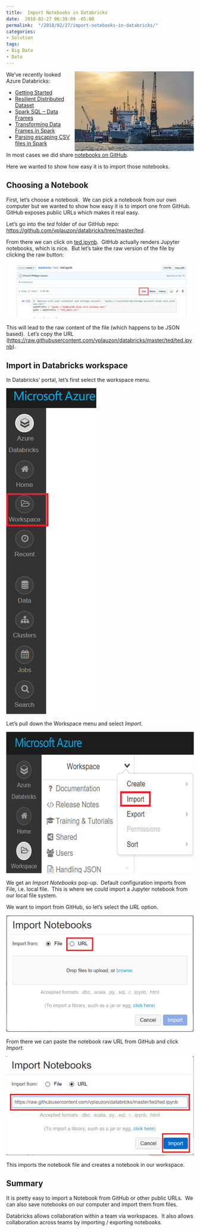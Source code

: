 ```yaml
---
title:  Import Notebooks in Databricks
date:  2018-02-27 06:30:09 -05:00
permalink:  "/2018/02/27/import-notebooks-in-databricks/"
categories:
- Solution
tags:
- Big Data
- Data
---
```

<a href="assets/2018/2/import-notebooks-in-databricks/pexels-photo-70418.jpg"><img style="border:0 currentcolor;float:right;display:inline;background-image:none;" title="pexels-photo-70418" src="assets/2018/2/import-notebooks-in-databricks/pexels-photo-70418_thumb.jpg" alt="pexels-photo-70418" width="320" height="213" align="right" border="0" /></a>

We’ve recently looked Azure Databricks:
<ul>
 	<li><a href="https://vincentlauzon.com/2017/12/18/azure-databricks-getting-started/">Getting Started</a></li>
 	<li><a href="https://vincentlauzon.com/2018/01/17/azure-databricks-rdd-resilient-distributed-dataset/">Resilient Distributed Dataset</a></li>
 	<li><a href="https://vincentlauzon.com/2018/01/24/azure-databricks-spark-sql-data-frames/">Spark SQL – Data Frames</a></li>
 	<li><a href="https://vincentlauzon.com/2018/01/31/transforming-data-frames-in-spark/">Transforming Data Frames in Spark</a></li>
 	<li><a href="https://vincentlauzon.com/2018/02/07/parsing-escaping-csv-files-in-spark/">Parsing escaping CSV files in Spark</a></li>
</ul>
In most cases we did share <a href="https://github.com/vplauzon/databricks">notebooks on GitHub</a>.

Here we wanted to show how easy it is to import those notebooks.
<h2>Choosing a Notebook</h2>
First, let’s choose a notebook.  We can pick a notebook from our own computer but we wanted to show how easy it is to import one from GitHub.  GitHub exposes public URLs which makes it real easy.

Let’s go into the <em>ted</em> folder of our GitHub repo:  <a title="https://github.com/vplauzon/databricks/tree/master/ted" href="https://github.com/vplauzon/databricks/tree/master/ted">https://github.com/vplauzon/databricks/tree/master/ted</a>.

From there we can click on <a href="https://github.com/vplauzon/databricks/blob/master/ted/ted.ipynb">ted.ipynb</a>.  GitHub actually renders Jupyter notebooks, which is nice.  But let’s take the raw version of the file by clicking the raw button:

<a href="assets/2018/2/import-notebooks-in-databricks/image.png"><img style="border:0 currentcolor;display:inline;background-image:none;" title="image" src="assets/2018/2/import-notebooks-in-databricks/image_thumb.png" alt="image" border="0" /></a>

This will lead to the raw content of the file (which happens to be JSON based).  Let’s copy the URL (<a title="https://raw.githubusercontent.com/vplauzon/databricks/master/ted/ted.ipynb" href="https://raw.githubusercontent.com/vplauzon/databricks/master/ted/ted.ipynb">https://raw.githubusercontent.com/vplauzon/databricks/master/ted/ted.ipynb</a>).
<h2>Import in Databricks workspace</h2>
In Databricks’ portal, let’s first select the workspace menu.

<a href="assets/2018/2/import-notebooks-in-databricks/image1.png"><img style="border:0 currentcolor;display:inline;background-image:none;" title="image" src="assets/2018/2/import-notebooks-in-databricks/image_thumb1.png" alt="image" border="0" /></a>

Let’s pull down the Workspace menu and select <em>Import</em>.

<a href="assets/2018/2/import-notebooks-in-databricks/image2.png"><img style="border:0 currentcolor;display:inline;background-image:none;" title="image" src="assets/2018/2/import-notebooks-in-databricks/image_thumb2.png" alt="image" width="617" height="378" border="0" /></a>

We get an <em>Import Notebooks</em> pop-up.  Default configuration imports from File, i.e. local file.  This is where we could import a Jupyter notebook from our local file system.

We want to import from GitHub, so let’s select the <em>URL</em> option.

<a href="assets/2018/2/import-notebooks-in-databricks/image3.png"><img style="border:0 currentcolor;display:inline;background-image:none;" title="image" src="assets/2018/2/import-notebooks-in-databricks/image_thumb3.png" alt="image" border="0" /></a>

From there we can paste the notebook raw URL from GitHub and click <em>Import</em>.

<a href="assets/2018/2/import-notebooks-in-databricks/image4.png"><img style="border:0 currentcolor;display:inline;background-image:none;" title="image" src="assets/2018/2/import-notebooks-in-databricks/image_thumb4.png" alt="image" border="0" /></a>

This imports the notebook file and creates a notebook in our workspace.
<h2>Summary</h2>
It is pretty easy to import a Notebook from GitHub or other public URLs.  We can also save notebooks on our computer and import them from files.

Databricks allows collaboration within a team via workspaces.  It also allows collaboration across teams by importing / exporting notebooks.